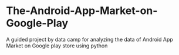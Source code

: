 # The-Android-App-Market-on-Google-Play
A guided project by data camp for analyzing the data of Android App Market on Google play store using python

